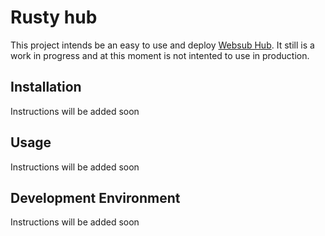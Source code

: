 # Rusty hub

This project intends be an easy to use and deploy [Websub Hub](https://www.w3.org/TR/websub/#hub). It still is a work
in progress and at this moment is not intented to use in production.

## Installation

Instructions will be added soon

## Usage

Instructions will be added soon

## Development Environment

Instructions will be added soon